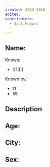 ```yaml
---
created: 2023-1016
edited:
contributors:
  - Jack Howard
  - 
---
```


Name:
- 

Knows:
- [[13]]

Known by:
- 11
- 55

Description
- 

Age:
- 
City:
- 
Sex:
- 
